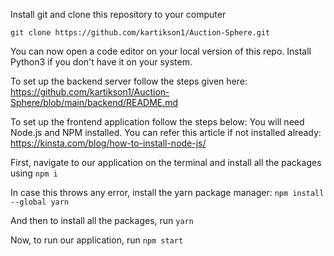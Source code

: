 Install git and clone this repository to your computer

```
git clone https://github.com/kartikson1/Auction-Sphere.git
```

You can now open a code editor on your local version of this repo.
Install Python3 if you don't have it on your system.

To set up the backend server follow the steps given here: https://github.com/kartikson1/Auction-Sphere/blob/main/backend/README.md

To set up the frontend application follow the steps below:
You will need Node.js and NPM installed. You can refer this article if not installed already: https://kinsta.com/blog/how-to-install-node-js/

First, navigate to our application on the terminal and install all the packages using
`npm i`

In case this throws any error, install the yarn package manager:
`npm install --global yarn`

And then to install all the packages, run
`yarn`

Now, to run our application, run
`npm start`
